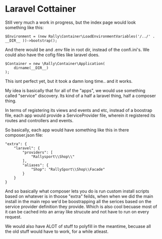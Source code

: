 # Laravel Cottainer

Still very much a work in progress, but the index page would look something like this:

```
$Environment = (new Rally\Container\LoadEnvironmentVariables('/../' . __DIR__ ))->bootstrap();
```

And there would be and .env file in root dir, instead of the confi.ini's. We could also have the cofig files like laravel does. 

```
$Container = new \Rally\Container\Application(
    dirname(__DIR__)
);
```

This isnt perfect yet, but it took a damn long time.. and it works. 

My idea is basically that for all of the "apps", we would use something called "service" discovery. Its kind of a half a laravel thing, half a composer thing.

In terms of registering its views and events and etc, instead of a boostrap file, each app would provide a ServiceProvider file, wherein it registered its routes and controllers and events. 

So basically, each app would have something like this in there composer.json file:
```
"extra": {
    "laravel": {
        "providers": [
            "Rallysport\\Shop\\"
        ],
        "aliases": {
            "Shop": "RallySport\\Shop\\Facade"
        }
    }
}
```
And so basically what composer lets you do is run custom install scripts based on whatever is in thoose "extra" feilds, when when we did the main install in the main repo we'd be boostrapping all the serices based on the service provider definition they provide. Which is also cool becuase most of it can be cached into an array like strucute and not have to run on every request. 

We would also have ALOT of stuff to polyfill in the meantime, becuase all the old stuff would have to work, for a while atleast. 


